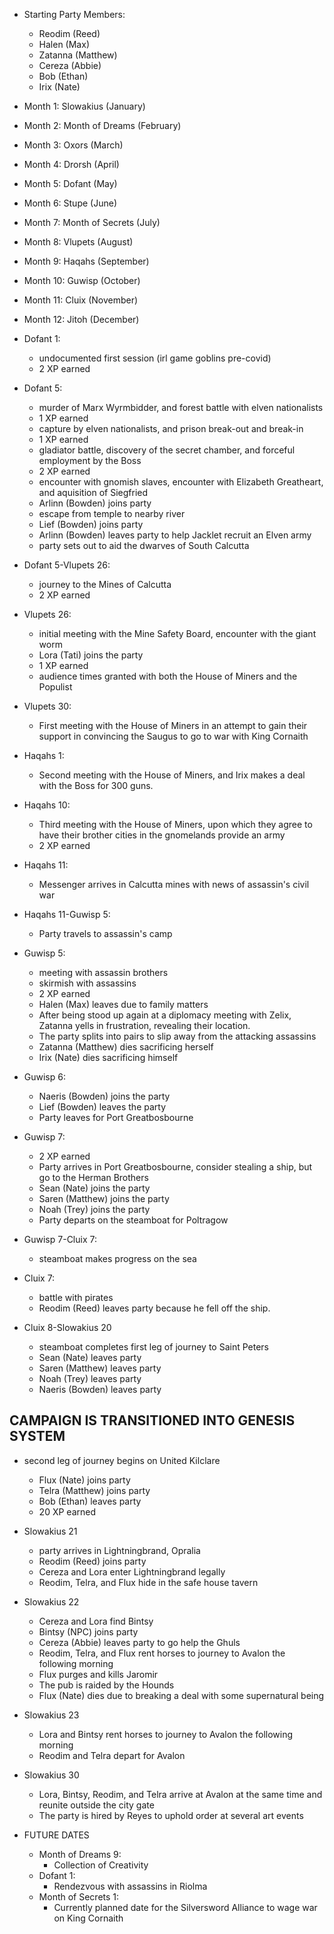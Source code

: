 - Starting Party Members: 
	- Reodim (Reed)
	- Halen (Max)
	- Zatanna (Matthew)
	- Cereza (Abbie)
	- Bob (Ethan)
	- Irix (Nate)

- Month 1: Slowakius (January)
- Month 2: Month of Dreams (February)
- Month 3: Oxors (March)
- Month 4: Drorsh (April)
- Month 5: Dofant (May)
- Month 6: Stupe (June)
- Month 7: Month of Secrets (July)
- Month 8: Vlupets (August)
- Month 9: Haqahs (September)
- Month 10: Guwisp (October)
- Month 11: Cluix (November)
- Month 12: Jitoh (December)

- Dofant 1: 
	- undocumented first session (irl game goblins pre-covid)
	- 2 XP earned
- Dofant 5:
	- murder of Marx Wyrmbidder, and forest battle with elven nationalists
	- 1 XP earned
	- capture by elven nationalists, and prison break-out and break-in
	- 1 XP earned
	- gladiator battle, discovery of the secret chamber, and forceful employment by the Boss
	- 2 XP earned
	- encounter with gnomish slaves, encounter with Elizabeth Greatheart, and aquisition of Siegfried
	- Arlinn (Bowden) joins party
	- escape from temple to nearby river
	- Lief (Bowden) joins party
	- Arlinn (Bowden) leaves party to help Jacklet recruit an Elven army
	- party sets out to aid the dwarves of South Calcutta
- Dofant 5-Vlupets 26:
	- journey to the Mines of Calcutta
	- 2 XP earned
- Vlupets 26:
	- initial meeting with the Mine Safety Board, encounter with the giant worm
	- Lora (Tati) joins the party
	- 1 XP earned
	- audience times granted with both the House of Miners and the Populist
- Vlupets 30:
	- First meeting with the House of Miners in an attempt to gain their support in convincing the Saugus to go to war with King Cornaith
- Haqahs 1:
	- Second meeting with the House of Miners, and Irix makes a deal with the Boss for 300 guns.
- Haqahs 10:
	- Third meeting with the House of Miners, upon which they agree to have their brother cities in the gnomelands provide an army
	- 2 XP earned
- Haqahs 11:
	- Messenger arrives in Calcutta mines with news of assassin's civil war
- Haqahs 11-Guwisp 5:
	- Party travels to assassin's camp
- Guwisp 5: 
	- meeting with assassin brothers
	- skirmish with assassins
	- 2 XP earned
	- Halen (Max) leaves due to family matters
	- After being stood up again at a diplomacy meeting with Zelix, Zatanna yells in frustration, revealing their location.
	- The party splits into pairs to slip away from the attacking assassins
	- Zatanna (Matthew) dies sacrificing herself
	- Irix (Nate) dies sacrificing himself
- Guwisp 6:
	- Naeris (Bowden) joins the party
	- Lief (Bowden) leaves the party
	- Party leaves for Port Greatbosbourne
- Guwisp 7:
	- 2 XP earned
	- Party arrives in Port Greatbosbourne, consider stealing a ship, but go to the Herman Brothers
	- Sean (Nate) joins the party
	- Saren (Matthew) joins the party
	- Noah (Trey) joins the party
	- Party departs on the steamboat for Poltragow
- Guwisp 7-Cluix 7:
	- steamboat makes progress on the sea
- Cluix 7:
	- battle with pirates
	- Reodim (Reed) leaves party because he fell off the ship.
- Cluix 8-Slowakius 20
	- steamboat completes first leg of journey to Saint Peters
	- Sean (Nate) leaves party
	- Saren (Matthew) leaves party
	- Noah (Trey) leaves party
	- Naeris (Bowden) leaves party

CAMPAIGN IS TRANSITIONED INTO GENESIS SYSTEM
---

- second leg of journey begins on United Kilclare
	- Flux (Nate) joins party
	- Telra (Matthew) joins party
	- Bob (Ethan) leaves party
	- 20 XP earned
- Slowakius 21
	- party arrives in Lightningbrand, Opralia
	- Reodim (Reed) joins party
	- Cereza and Lora enter Lightningbrand legally
	- Reodim, Telra, and Flux hide in the safe house tavern
- Slowakius 22
	- Cereza and Lora find Bintsy
	- Bintsy (NPC) joins party
	- Cereza (Abbie) leaves party to go help the Ghuls
	- Reodim, Telra, and Flux rent horses to journey to Avalon the following morning
	- Flux purges and kills Jaromir
	- The pub is raided by the Hounds
	- Flux (Nate) dies due to breaking a deal with some supernatural being
- Slowakius 23
	- Lora and Bintsy rent horses to journey to Avalon the following morning
	- Reodim and Telra depart for Avalon
- Slowakius 30
	- Lora, Bintsy, Reodim, and Telra arrive at Avalon at the same time and reunite outside the city gate
	- The party is hired by Reyes to uphold order at several art events

- FUTURE DATES
	- Month of Dreams 9:
		- Collection of Creativity
	- Dofant 1:
		- Rendezvous with assassins in Riolma
	- Month of Secrets 1:
		- Currently planned date for the Silversword Alliance to wage war on King Cornaith
